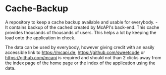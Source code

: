 # Cache-Backup
A repository to keep a cache backup available and usable for everybody. - It contains
backup of the cached created by McAPI's back-end. This cache provides thousands of
thousands of users. This helps a lot by keeping the load onto the application in
check.

The data can be used by everybody, however giving credit with an easily accessible
link to https://mcapi.de, https://github.com/sweetcode or https://github.com/mcapi
is required and should not than 2 clicks away from the index page of the home page
or the index of the application using the data.
